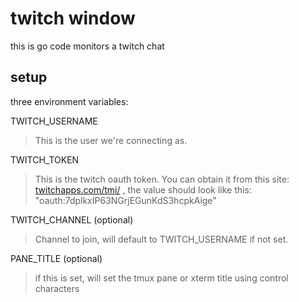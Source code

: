 # twitch window

this is go code monitors a twitch chat

## setup

three environment variables:

TWITCH_USERNAME
> This is the user we're connecting as.

TWITCH_TOKEN
> This is the twitch oauth token.   You can obtain it from this site:
> [twitchapps.com/tmi/](https://twitchapps.com/tmi/) , the value should look like this:
> "oauth:7dplkxIP63NGrjEGunKdS3hcpkAige"

TWITCH_CHANNEL (optional)
> Channel to join, will default to TWITCH_USERNAME if not set.

PANE_TITLE (optional)
> if this is set, will set the tmux pane or xterm title using control characters


